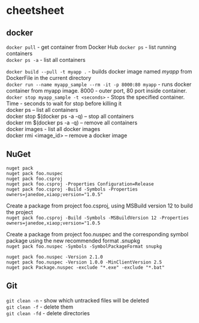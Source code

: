 # cheetsheet

## docker 

`docker pull` - get container from Docker Hub
`docker ps` - list running containers  
`docker ps -a` - list all containers

`docker build --pull -t myapp .` - builds docker image named _myapp_ from DockerFile in the current directory  
`docker run --name myapp_sample --rm -it -p 8000:80 myapp` - runs docker container from myapp image. 8000 - outer port, 80 port inside container.  
`docker stop myapp_sample -t <seconds>` - Stops the specified container. Time - seconds to wait for stop before killing it  
docker ps – list all containers  
docker stop $(docker ps -a -q) – stop all containers  
docker rm $(docker ps -a -q) – remove all containers  
docker images - list all docker images  
docker rmi <image_id> – remove a docker image  

## NuGet
`nuget pack`  
`nuget pack foo.nuspec`  
`nuget pack foo.csproj`  
`nuget pack foo.csproj -Properties Configuration=Release`  
`nuget pack foo.csproj -Build -Symbols -Properties owners=janedoe,xiaop;version="1.0.5"`  

Create a package from project foo.csproj, using MSBuild version 12 to build the project  
`nuget pack foo.csproj -Build -Symbols -MSBuildVersion 12 -Properties owners=janedoe,xiaop;version="1.0.5`  

Create a package from project foo.nuspec and the corresponding symbol package using the new recommended format .snupkg  
`nuget pack foo.nuspec -Symbols -SymbolPackageFormat snupkg`  

`nuget pack foo.nuspec -Version 2.1.0`  
`nuget pack foo.nuspec -Version 1.0.0 -MinClientVersion 2.5`  
`nuget pack Package.nuspec -exclude "*.exe" -exclude "*.bat"`  


## Git
`git clean -n` - show which untracked files will be deleted  
`git clean -f` - delete them  
`git clean -fd` - delete directories  
